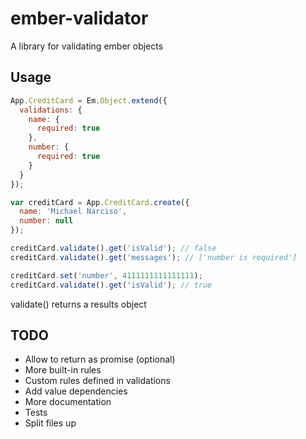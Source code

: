 ember-validator
===============

A library for validating ember objects

Usage
-----

```javascript
App.CreditCard = Em.Object.extend({
  validations: {
    name: {
      required: true
    },
    number: {
      required: true
    }
  }
});

var creditCard = App.CreditCard.create({
  name: 'Michael Narciso',
  number: null
});

creditCard.validate().get('isValid'); // false
creditCard.validate().get('messages'); // ['number is required']

creditCard.set('number', 4111111111111111);
creditCard.validate().get('isValid'); // true
```

validate() returns a results object

TODO
----
- Allow to return as promise (optional)
- More built-in rules
- Custom rules defined in validations
- Add value dependencies
- More documentation
- Tests
- Split files up
